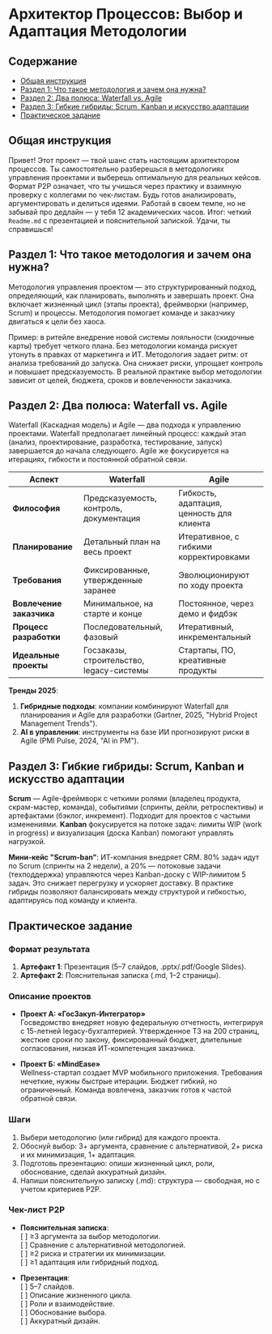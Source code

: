 <xaiArtifact artifact_id="502b17f7-2b46-429c-9a92-2e4ba1dd8603" artifact_version_id="5493300f-4f4d-4d29-adb3-20c01288a23f" title="Readme.md" contentType="text/markdown">

# Архитектор Процессов: Выбор и Адаптация Методологии

## Содержание
- [Общая инструкция](#общая-инструкция)
- [Раздел 1: Что такое методология и зачем она нужна?](#раздел-1-что-такое-методология-и-зачем-она-нужна)
- [Раздел 2: Два полюса: Waterfall vs. Agile](#раздел-2-два-полюса-waterfall-vs-agile)
- [Раздел 3: Гибкие гибриды: Scrum, Kanban и искусство адаптации](#раздел-3-гибкие-гибриды-scrum-kanban-и-искусство-адаптации)
- [Практическое задание](#практическое-задание)

## Общая инструкция
Привет! Этот проект — твой шанс стать настоящим архитектором процессов. Ты самостоятельно разберешься в методологиях управления проектами и выберешь оптимальную для реальных кейсов. Формат P2P означает, что ты учишься через практику и взаимную проверку с коллегами по чек-листам. Будь готов анализировать, аргументировать и делиться идеями. Работай в своем темпе, но не забывай про дедлайн — у тебя 12 академических часов. Итог: четкий `Readme.md` с презентацией и пояснительной запиской. Удачи, ты справишься!

## Раздел 1: Что такое методология и зачем она нужна?
Методология управления проектом — это структурированный подход, определяющий, как планировать, выполнять и завершать проект. Она включает жизненный цикл (этапы проекта), фреймворки (например, Scrum) и процессы. Методология помогает команде и заказчику двигаться к цели без хаоса. 

Пример: в ритейле внедрение новой системы лояльности (скидочные карты) требует четкого плана. Без методологии команда рискует утонуть в правках от маркетинга и ИТ. Методология задает ритм: от анализа требований до запуска. Она снижает риски, упрощает контроль и повышает предсказуемость. В реальной практике выбор методологии зависит от целей, бюджета, сроков и вовлеченности заказчика.

## Раздел 2: Два полюса: Waterfall vs. Agile
Waterfall (Каскадная модель) и Agile — два подхода к управлению проектами. Waterfall предполагает линейный процесс: каждый этап (анализ, проектирование, разработка, тестирование, запуск) завершается до начала следующего. Agile же фокусируется на итерациях, гибкости и постоянной обратной связи.

| **Аспект**            | **Waterfall**                              | **Agile**                                  |
|-----------------------|--------------------------------------------|--------------------------------------------|
| **Философия**         | Предсказуемость, контроль, документация    | Гибкость, адаптация, ценность для клиента  |
| **Планирование**      | Детальный план на весь проект             | Итеративное, с гибкими корректировками     |
| **Требования**        | Фиксированные, утвержденные заранее        | Эволюционируют по ходу проекта             |
| **Вовлечение заказчика** | Минимальное, на старте и конце          | Постоянное, через демо и фидбэк            |
| **Процесс разработки**| Последовательный, фазовый                 | Итеративный, инкрементальный               |
| **Идеальные проекты** | Госзаказы, строительство, legacy-системы   | Стартапы, ПО, креативные продукты          |

**Тренды 2025**:
1. **Гибридные подходы**: компании комбинируют Waterfall для планирования и Agile для разработки (Gartner, 2025, "Hybrid Project Management Trends").
2. **AI в управлении**: инструменты на базе ИИ прогнозируют риски в Agile (PMI Pulse, 2024, "AI in PM").

## Раздел 3: Гибкие гибриды: Scrum, Kanban и искусство адаптации
**Scrum** — Agile-фреймворк с четкими ролями (владелец продукта, скрам-мастер, команда), событиями (спринты, дейли, ретроспективы) и артефактами (бэклог, инкремент). Подходит для проектов с частыми изменениями. **Kanban** фокусируется на потоке задач: лимиты WIP (work in progress) и визуализация (доска Kanban) помогают управлять нагрузкой.

**Мини-кейс "Scrum-ban"**: ИТ-компания внедряет CRM. 80% задач идут по Scrum (спринты на 2 недели), а 20% — потоковые задачи (техподдержка) управляются через Kanban-доску с WIP-лимитом 5 задач. Это снижает перегрузку и ускоряет доставку. В практике гибриды позволяют балансировать между структурой и гибкостью, адаптируясь под команду и клиента.

## Практическое задание
### Формат результата
1. **Артефакт 1**: Презентация (5–7 слайдов, .pptx/.pdf/Google Slides).
2. **Артефакт 2**: Пояснительная записка (.md, 1–2 страницы).

### Описание проектов
- **Проект А: «ГосЗакуп-Интегратор»**  
  Госведомство внедряет новую федеральную отчетность, интегрируя с 15-летней legacy-бухгалтерией. Утвержденное ТЗ на 200 страниц, жесткие сроки по закону, фиксированный бюджет, длительные согласования, низкая ИТ-компетенция заказчика.

- **Проект Б: «MindEase»**  
  Wellness-стартап создает MVP мобильного приложения. Требования нечеткие, нужны быстрые итерации. Бюджет гибкий, но ограниченный. Команда вовлечена, заказчик готов к частой обратной связи.

### Шаги
1. Выбери методологию (или гибрид) для каждого проекта.
2. Обоснуй выбор: 3+ аргумента, сравнение с альтернативой, 2+ риска и их минимизация, 1+ адаптация.
3. Подготовь презентацию: опиши жизненный цикл, роли, обоснование, сделай аккуратный дизайн.
4. Напиши пояснительную записку (.md): структура — свободная, но с учетом критериев P2P.

### Чек-лист P2P
- **Пояснительная записка**:  
  [ ] ≥3 аргумента за выбор методологии.  
  [ ] Сравнение с альтернативной методологией.  
  [ ] ≥2 риска и стратегии их минимизации.  
  [ ] ≥1 адаптация или гибридный подход.  

- **Презентация**:  
  [ ] 5–7 слайдов.  
  [ ] Описание жизненного цикла.  
  [ ] Роли и взаимодействие.  
  [ ] Обоснование выбора.  
  [ ] Аккуратный дизайн.

</xaiArtifact>
